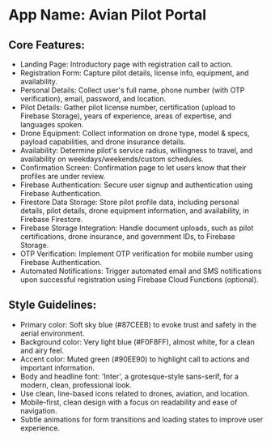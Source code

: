# **App Name**: Avian Pilot Portal

## Core Features:

- Landing Page: Introductory page with registration call to action.
- Registration Form: Capture pilot details, license info, equipment, and availability.
- Personal Details: Collect user's full name, phone number (with OTP verification), email, password, and location.
- Pilot Details: Gather pilot license number, certification (upload to Firebase Storage), years of experience, areas of expertise, and languages spoken.
- Drone Equipment: Collect information on drone type, model & specs, payload capabilities, and drone insurance details.
- Availability: Determine pilot's service radius, willingness to travel, and availability on weekdays/weekends/custom schedules.
- Confirmation Screen: Confirmation page to let users know that their profiles are under review.
- Firebase Authentication: Secure user signup and authentication using Firebase Authentication.
- Firestore Data Storage: Store pilot profile data, including personal details, pilot details, drone equipment information, and availability, in Firebase Firestore.
- Firebase Storage Integration: Handle document uploads, such as pilot certifications, drone insurance, and government IDs, to Firebase Storage.
- OTP Verification: Implement OTP verification for mobile number using Firebase Authentication.
- Automated Notifications: Trigger automated email and SMS notifications upon successful registration using Firebase Cloud Functions (optional).

## Style Guidelines:

- Primary color: Soft sky blue (#87CEEB) to evoke trust and safety in the aerial environment.
- Background color: Very light blue (#F0F8FF), almost white, for a clean and airy feel.
- Accent color: Muted green (#90EE90) to highlight call to actions and important information.
- Body and headline font: 'Inter', a grotesque-style sans-serif, for a modern, clean, professional look.
- Use clean, line-based icons related to drones, aviation, and location.
- Mobile-first, clean design with a focus on readability and ease of navigation.
- Subtle animations for form transitions and loading states to improve user experience.